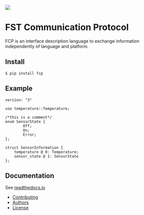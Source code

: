 ![](https://github.com/joajfreitas/fcp-core/actions/workflows/ci.yml/badge.svg)

# FST Communication Protocol

FCP is an interface description language to exchange information independently of language and platform.

## Install

	$ pip install fcp

## Example

```
version: "3"

use temperature::Temperature;

/*this is a comment*/
enum SensorState {
        Off;
        On;
        Error;
};

struct SensorInformation {
    temperature @ 0: Temperature;
    sensor_state @ 1: SensorState
};
```

## Documentation

See [readthedocs.io](https://fcp-core.readthedocs.io/en/latest/)

 * [Contributing](./CONTRIBUTING.md)
 * [Authors](./AUTHORS)
 * [License](./LICENSE)
